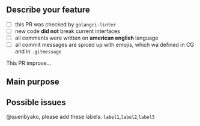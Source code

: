 <!--
Before creating PR, please, read Contributing guideline to be sure that your contribution is amazing!

Link to CG: github.com/xelaj/mtproto/.github/CONTRIBUTING.md
-->

## Describe your feature

<!--
Please, check all this marks, so code reviewers will not waste them time to these check:

If this PR contains only documentation fixes, just delete this checkmarks
-->

- [ ] this PR was checked by `golangci-linter`
- [ ] new code **did not** break current interfaces
- [ ] all comments were written on **american english** language
- [ ] all commit messages are spiced up with emojis, which wa defined in CG and in `.gitmessage`

This PR improve... <!-- complete this sentence :) -->

## Main purpose

<!--
What is the purpose of this PR? Did you add amazing cool feature? Or you fixed a bug? Describe it
-->

## Possible issues

<!--
Can this PR possible broke something? Or it can offend some sjw creature? Tell us about that
-->

<!--
LABELS!
If you sure that maintainers require to add specific labels to this PR, please, describe it. If not,
no worries, just delete this line
-->
@quenbyako, please add these labels: `label1`,`label2`,`label3`

